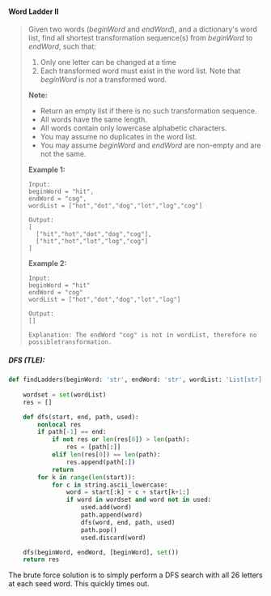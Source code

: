 #### Word Ladder II

> Given two words \(_beginWord_ and _endWord_\), and a dictionary's word list, find all shortest transformation sequence\(s\) from _beginWord_ to _endWord_, such that:
>
> 1. Only one letter can be changed at a time
> 2. Each transformed word must exist in the word list. Note that _beginWord_ is _not_ a transformed word.
>
> **Note:**
>
> * Return an empty list if there is no such transformation sequence.
> * All words have the same length.
> * All words contain only lowercase alphabetic characters.
> * You may assume no duplicates in the word list.
> * You may assume _beginWord_ and _endWord_ are non-empty and are not the same.
>
> **Example 1:**
>
> ```
> Input:
> beginWord = "hit",
> endWord = "cog",
> wordList = ["hot","dot","dog","lot","log","cog"]
>
> Output:
> [
>   ["hit","hot","dot","dog","cog"],
>   ["hit","hot","lot","log","cog"]
> ]
> ```
>
> **Example 2:**
>
> ```
> Input:
> beginWord = "hit"
> endWord = "cog"
> wordList = ["hot","dot","dog","lot","log"]
>
> Output: 
> []
>
> Explanation: The endWord "cog" is not in wordList, therefore no possibletransformation.
> ```

##### DFS \(TLE\):

```py
def findLadders(beginWord: 'str', endWord: 'str', wordList: 'List[str]') -> 'List[List[str]]':
        
    wordset = set(wordList)
    res = []

    def dfs(start, end, path, used):
        nonlocal res
        if path[-1] == end:
            if not res or len(res[0]) > len(path):
                res = [path[:]]
            elif len(res[0]) == len(path):
                res.append(path[:])
            return
        for k in range(len(start)):
            for c in string.ascii_lowercase:
                word = start[:k] + c + start[k+1:]
                if word in wordset and word not in used:
                    used.add(word)
                    path.append(word)
                    dfs(word, end, path, used)
                    path.pop()
                    used.discard(word)

    dfs(beginWord, endWord, [beginWord], set())
    return res
```

The brute force solution is to simply perform a DFS search with all 26 letters at each seed word. This quickly times out. 

